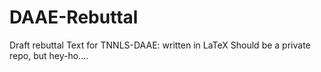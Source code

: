# DAAE-Rebuttal
Draft rebuttal Text for TNNLS-DAAE: written in LaTeX
Should be a private repo, but hey-ho....
